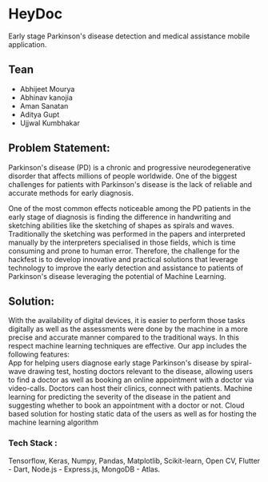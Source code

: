 # HeyDoc
Early stage Parkinson's disease detection and medical assistance mobile application.

## Tean
* Abhijeet Mourya
* Abhinav kanojia
* Aman Sanatan
* Aditya Gupt
* Ujjwal Kumbhakar

## Problem Statement:
Parkinson's disease (PD) is a chronic and progressive neurodegenerative disorder that affects millions of people worldwide. One of the biggest challenges for patients with Parkinson's disease is the lack of reliable and accurate methods for early diagnosis.


One of the most common effects noticeable among the PD patients in the early stage of diagnosis is finding the difference in handwriting and sketching abilities like the sketching of shapes as spirals and waves. Traditionally the sketching was performed in the papers and interpreted manually by the interpreters specialised in those fields, which is time consuming and prone to human error.
Therefore, the challenge for the hackfest is to develop innovative and practical solutions that leverage technology to improve the early detection and assistance to patients of Parkinson's disease leveraging the potential of Machine Learning.

## Solution:
With the availability of digital devices, it is easier to perform those tasks digitally as well as the assessments were done by the machine in a more precise and accurate manner compared to the traditional ways. In this respect machine learning techniques are effective. Our app includes the following features:		
App for helping users diagnose early stage Parkinson's disease by spiral-wave drawing test, hosting doctors relevant to the disease, allowing users to find a doctor as well as booking an online appointment with a doctor via video-calls.
Doctors can host their clinics, connect with patients.
Machine learning for predicting the severity of the disease in the patient and suggesting whether to book an appointment with a doctor or not.
Cloud based solution for hosting static data of the users as well as for hosting the machine learning algorithm

### Tech Stack : 
Tensorflow,
Keras,
Numpy,
Pandas,
Matplotlib,
Scikit-learn,
Open CV,
Flutter - Dart,
Node.js - Express.js,
MongoDB - Atlas.

